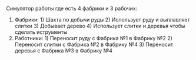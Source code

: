Симулятор работы где есть 4 фабрики и 3 рабочих:
  1) Фабрики:
    1) Шахта по добычи руды
    2) Использует руду и выплавляет слитки
    3) Добывает дерево
    4) Использует слитки и деревья чтобы сделать иструменты
  2) Работники:
    1) Переносит руду с Фабрика №1 в Фабрику №2
    2) Переносит слитки с Фабрика №2 в Фабрику №4
    3) Переносит деревья с Фабрика №3 в Фабрику №4
  
